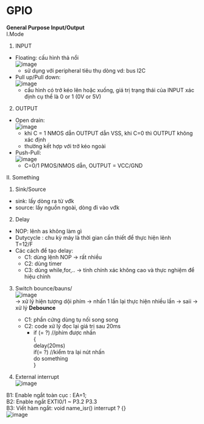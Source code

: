 # GPIO
**General Purpose Input/Output**<br>
I.Mode <br>
1. INPUT
  - Floating: cấu hình thả nổi <br>
  ![image](https://user-images.githubusercontent.com/118428350/216987872-4944280f-d60c-4623-8069-c820b03789ee.png)<br>
    - sử dụng với peripheral tiêu thụ dòng vd: bus I2C
  - Pull up/Pull down:<br>
  ![image](https://user-images.githubusercontent.com/118428350/216988754-a02f8bc0-0995-4d06-9dfd-c9c5b6acc738.png)<br>
    - cấu hình có trở kéo lên hoặc xuống, giá trị trạng thái của INPUT xác định cụ thể là 0 or 1 (0V or 5V)<br>
2. OUTPUT
  - Open drain: <br>
![image](https://user-images.githubusercontent.com/118428350/216990066-45c7da64-9025-4cf1-a4b5-e4776b2dcaac.png)<br>
    - khi C = 1 NMOS dẫn OUTPUT dẫn VSS, khi C=0 thì OUTPUT không xác định
    - thường kết hợp với trở kéo ngoài
  - Push-Pull:<br>
    ![image](https://user-images.githubusercontent.com/118428350/216990595-eae992c1-7d85-4aab-917b-e4c204a10e97.png)<br>
    - C=0/1 PMOS/NMOS dẫn, OUTPUT = VCC/GND<br>


II. Something <br>
1. Sink/Source<br>
  - sink: lấy dòng ra từ vđk
  - source: lấy nguồn ngoài, dòng đi vào vđk<br>
2. Delay<br>
  - NOP: lênh as không làm gì 
  - Dutycycle : chu kỳ máy là thời gian cần thiết để thực hiện lênh<br>
                              T=12/F<br>
  - Các cách để tạo delay:
    - C1: dùng lệnh NOP -> rất nhiều
    - C2: dùng timer
    - C3: dùng while,for,.. -> tính chính xác không cao và thực nghiệm để hiệu chỉnh

3. Switch bounce/bauns/<br>
![image](https://user-images.githubusercontent.com/118428350/216993268-a11184bb-cc66-4eb7-b5e9-99cde1c2901b.png)<br>
    -> xử lý hiện tượng dội phím -> nhấn 1 lần lại thực hiện nhiều lần -> saii -> xử lý **Debounce**<br>
   - C1: phần cứng dùng tụ nối song song
   - C2: code xử lý đọc lại giá trị sau 20ms
        - if (= ?) //phím được nhấn<br>
            {<br>
              delay(20ms)<br>
                if(= ?) //kiểm tra lại nút nhấn <br>
                do something<br>
            }<br>

4. External interrupt <br>
![image](https://user-images.githubusercontent.com/118428350/217842227-1f73ee79-703b-46cf-a62a-fa220e719c25.png)<br>

B1: Enable ngắt toàn cục : EA=1; <br>
B2: Enable ngắt EXTI0/1 ~ P3.2 P3.3 <br>
B3: Viết hàm ngắt:  void name_isr() interrupt ? {} <br>
![image](https://user-images.githubusercontent.com/118428350/217842723-2cd059a0-54ea-442c-9142-ee616ebe00f3.png)



  
  

